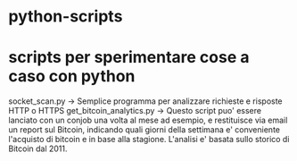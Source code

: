 # python-scripts
# scripts per sperimentare cose a caso con python
socket_scan.py -> Semplice programma per analizzare richieste e risposte HTTP o HTTPS
get_bitcoin_analytics.py -> Questo script puo' essere lanciato con un conjob una volta al mese ad esempio, e restituisce via email un report sul Bitcoin, indicando quali giorni della settimana e' conveniente l'acquisto di bitcoin e in base alla stagione. L'analisi e' basata sullo storico di Bitcoin dal 2011.